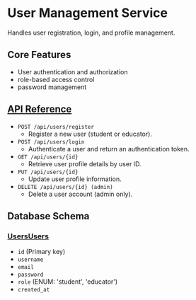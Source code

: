 # User Management Service

Handles user registration, login, and profile management.

## Core Features
- User authentication and authorization
- role-based access control
- password management

## [API Reference](http://localhost:8181/swagger-ui.html)

- `POST /api/users/register`
    - Register a new user (student or educator).
- `POST /api/users/login`
    - Authenticate a user and return an authentication token.
- `GET /api/users/{id}`
    - Retrieve user profile details by user ID.
- `PUT /api/users/{id}`
    - Update user profile information.
- `DELETE /api/users/{id} (admin)`
    - Delete a user account (admin only).


## Database Schema

### [Users](src%2Fmain%2Fjava%2Fcom%2Fdcat23%2Flearningnetwork%2Fusers%2Fmodel%2FUser.java)[Users]()

- `id` (Primary key)
- `username`
- `email`
- `password`
- `role` (ENUM: 'student', 'educator')
- `created_at`